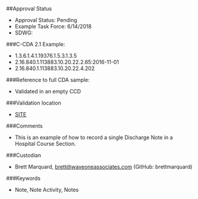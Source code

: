 ##Approval Status 

* Approval Status: Pending
* Example Task Force: 6/14/2018
* SDWG: 

###C-CDA 2.1 Example: 

* 1.3.6.1.4.1.19376.1.5.3.1.3.5
* 2.16.840.1.113883.10.20.22.2.65:2016-11-01
* 2.16.840.1.113883.10.20.22.4.202

###Reference to full CDA sample:

* Validated in an empty CCD

###Validation location

* [SITE](https://sitenv.org/c-cda-validator)


###Comments

* This is an example of how to record a single Discharge Note in a Hospital Course Section.

###Custodian

* Brett Marquard, brett@waveoneassociates.com (GitHub: brettmarquard)

###Keywords

* Note, Note Activity, Notes



